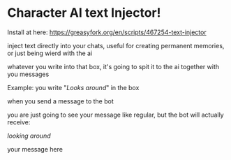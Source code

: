# Character AI text Injector!

Install at here:
https://greasyfork.org/en/scripts/467254-text-injector

inject text directly into your chats, useful for creating permanent memories, or just being wierd with the ai

whatever you write into that box, it's going to spit it to the ai together with you messages

Example: you write "*Looks around*" in the box

when you send a message to the bot

you are just going to see your message like regular, but the bot will actually receive:

*looking around*

your message here
